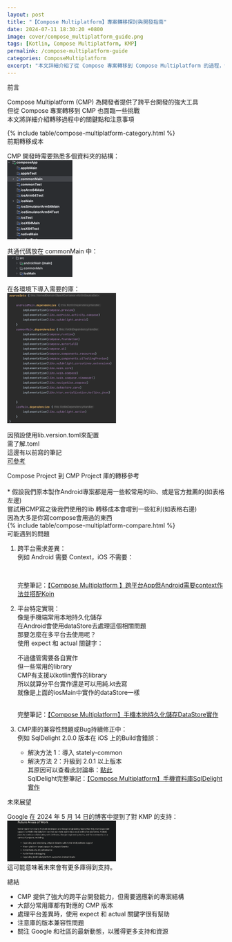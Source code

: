 ```yaml
---
layout: post
title: "【Compose Multiplatform】專案轉移探討與開發指南"
date: 2024-07-11 18:30:20 +0800
image: cover/compose_multiplatform_guide.png
tags: [Kotlin, Compose Multiplatform, KMP]
permalink: /compose-multiplatform-guide
categories: ComposeMultiplatform
excerpt: "本文詳細介紹了從 Compose 專案轉移到 Compose Multiplatform 的過程，包括前期轉移成本、常用庫的對應關係、可能遇到的問題以及未來展望。"
---
```


<div class="c-border-main-title-2">前言</div>

Compose Multiplatform (CMP) 為開發者提供了跨平台開發的強大工具<br>
但從 Compose 專案轉移到 CMP 也面臨一些挑戰<br>
本文將詳細介紹轉移過程中的關鍵點和注意事項<br>

<div id="category">
    {% include table/compose-multiplatform-category.html %}
</div>

<div class="c-border-main-title-2">前期轉移成本</div>

CMP 開發時需要熟悉多個資料夾的結構：<br>
<img src="/images/compose/009.png" alt="Cover" width="30%"/><br>

共通代碼放在 commonMain 中：<br>
<img src="/images/compose/010.png" alt="Cover" width="30%"/><br>

在各環境下導入需要的庫：<br>
<img src="/images/compose/011.png" alt="Cover" width="50%"/><br>

因預設使用lib.version.toml來配置 <br>
需了解.toml<br>
這邊有以前寫的筆記<br>
<a href="{{site.baseurl}}/android-upgrade-to-toml-tutorial">可參考</a>

<div class="c-border-main-title-2">Compose Project 到 CMP Project 庫的轉移參考</div><br>
* 假設我們原本製作Android專案都是用一些較常用的lib、或是官方推薦的(如表格左邊)<br>
  嘗試用CMP寫之後我們使用的lib 轉移成本會嚐到一些紅利(如表格右邊)<br>
  因為大多是你寫compose會用過的東西<br>
{% include table/compose-multiplatform-compare.html %}

<div class="c-border-main-title-2">可能遇到的問題</div>

1. 跨平台需求差異：<br>
   例如 Android 需要 Context，iOS 不需要：<br>
   <script src="https://gist.github.com/waitzShigoto/d4594b6b1b1e92509fa34c67233b301d.js"></script><br>
   完整筆記：<a href="{{site.baseurl}}/compose-multiplatform-di-context">【Compose Multiplatform 】跨平台App但Android需要context作法並搭配Koin</a>
2. 平台特定實現：<br>
   像是手機端常用本地持久化儲存 <br>
   在Android會使用dataStore去處理這個相關問題<br>
   那要怎麼在多平台去使用呢？<br>
   使用 expect 和 actual 關鍵字：<br>
   <script src="https://gist.github.com/waitzShigoto/99f7bc0f32960a1af80971e8f68a8b0d.js"></script>
   <script src="https://gist.github.com/waitzShigoto/171b2f873713be2da5214a5450e1f2a4.js"></script>
   <script src="https://gist.github.com/waitzShigoto/3a1379e63db12a23997c21d7f632d8fa.js"></script>
   不過儘管需要各自實作<br>
   但一些常用的library<br>
   CMP有支援以kotlin實作的library<br>
   所以就算分平台實作還是可以用純.kt去寫 <br>
   就像是上面的iosMain中實作的dataStore一樣<br><br>

   完整筆記：<a href="{{site.baseurl}}/compose-multiplatform-datastore">【Compose Multiplatform】手機本地持久化儲存DataStore實作</a>

3. CMP庫的兼容性問題或Bug持續修正中：<br>
   例如 SqlDelight 2.0.0 版本在 iOS 上的Build會錯誤：<br>
    - 解決方法 1：導入 stately-common<br>
    - 解決方法 2：升級到 2.0.1 以上版本<br>
   其原因可以查看此討論串：[點此](https://github.com/cashapp/sqldelight/issues/4357)<br>
   SqlDelight完整筆記：<a href="{{site.baseurl}}/compose-multiplatform-sqldelight">【Compose Multiplatform】手機資料庫SqlDelight實作</a>
<div class="c-border-main-title-2">未來展望</div>

Google 在 2024 年 5 月 14 日的博客中提到了對 KMP 的支持：<br>
<img src="/images/compose/012.png" alt="Cover" width="50%"/><br>
這可能意味著未來會有更多庫得到支持。

<div class="c-border-main-title-2">總結</div>

- CMP 提供了強大的跨平台開發能力，但需要適應新的專案結構
- 大部分常用庫都有對應的 CMP 版本
- 處理平台差異時，使用 expect 和 actual 關鍵字很有幫助
- 注意庫的版本兼容性問題
- 關注 Google 和社區的最新動態，以獲得更多支持和資源